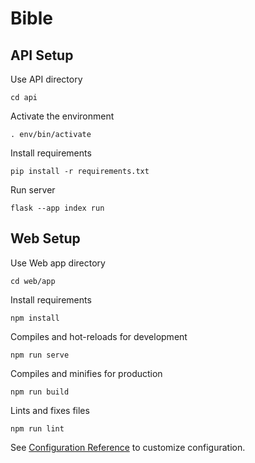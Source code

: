 Bible
===

## API Setup

Use API directory
```
cd api
```

Activate the environment
```
. env/bin/activate
```

Install requirements
```
pip install -r requirements.txt
```

Run server
```
flask --app index run
```

## Web Setup

Use Web app directory

```
cd web/app
```

Install requirements
```
npm install
```

Compiles and hot-reloads for development
```
npm run serve
```

Compiles and minifies for production
```
npm run build
```

Lints and fixes files
```
npm run lint
```

See [Configuration Reference](https://cli.vuejs.org/config/) to customize configuration.
